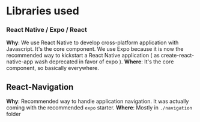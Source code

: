 # Libraries used

### React Native / Expo / React

**Why**: We use React Native to develop cross-platform application with Javascript. It's the core component. We use Expo because it is now the recommended way to kickstart a React Native application ( as create-react-native-app wash deprecated in favor of expo ).
**Where**: It's the core component, so basically everywhere.

## React-Navigation

**Why**: Recommended way to handle application navigation. It was actually coming with the recommended `expo` starter.
**Where**: Mostly in `./navigation` folder

